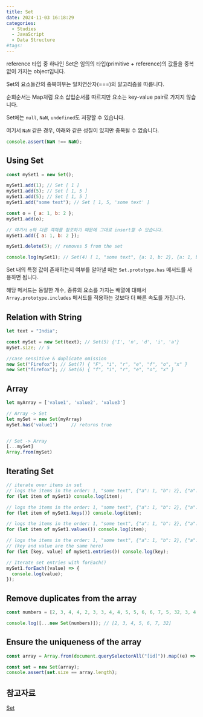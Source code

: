 ```yaml
---
title: Set
date: 2024-11-03 16:18:29
categories:
  - Studies
  - JavaScript
  - Data Structure
#tags:
---
```

reference 타입 중 하나인 Set은 임의의 타입(primitive + reference)의 값들을 중복없이 가지는 object입니다.

Set의 요소들간의 중복여부는 일치연산자(===)의 알고리즘을 따릅니다.

순회순서는 Map처럼 요소 삽입순서를 따르지만 요소는 key-value pair로 가지지 않습니다.

Set에는 `null`, `NaN`, `undefined`도 저장할 수 있습니다.

여기서 `NaN` 같은 경우, 아래와 같은 성질이 있지만 중복될 수 없습니다.

```js
console.assert(NaN !== NaN);
```

## Using Set

```js
const mySet1 = new Set();

mySet1.add(1); // Set [ 1 ]
mySet1.add(5); // Set [ 1, 5 ]
mySet1.add(5); // Set [ 1, 5 ]
mySet1.add("some text"); // Set [ 1, 5, 'some text' ]

const o = { a: 1, b: 2 };
mySet1.add(o);

// 여기서 o와 다른 객체를 참조하기 때문에 그대로 insert할 수 있습니다.
mySet1.add({ a: 1, b: 2 });

mySet1.delete(5); // removes 5 from the set

console.log(mySet1); // Set(4) [ 1, "some text", {a: 1, b: 2}, {a: 1, b: 2} ]
```

Set 내의 특정 값이 존재하는지 여부를 알아낼 때는 `Set.prototype.has` 메서드를 사용하면 됩니다.

해당 메서드는 동일한 개수, 종류의 요소를 가지는 배열에 대해서 `Array.prototype.includes` 메서드를 적용하는 것보다 더 빠른 속도를 가집니다.

## Relation with String

```js
let text = "India";

const mySet = new Set(text); // Set(5) {'I', 'n', 'd', 'i', 'a'}
mySet.size; // 5

//case sensitive & duplicate omission
new Set("Firefox"); // Set(7) { "F", "i", "r", "e", "f", "o", "x" }
new Set("firefox"); // Set(6) { "f", "i", "r", "e", "o", "x" }
```

## Array

```js
let myArray = ['value1', 'value2', 'value3']

// Array -> Set
let mySet = new Set(myArray)
mySet.has('value1')     // returns true


// Set -> Array
[...mySet]
Array.from(mySet)
```

## Iterating Set

```js
// iterate over items in set
// logs the items in the order: 1, "some text", {"a": 1, "b": 2}, {"a": 1, "b": 2}
for (let item of mySet1) console.log(item);

// logs the items in the order: 1, "some text", {"a": 1, "b": 2}, {"a": 1, "b": 2}
for (let item of mySet1.keys()) console.log(item);

// logs the items in the order: 1, "some text", {"a": 1, "b": 2}, {"a": 1, "b": 2}
for (let item of mySet1.values()) console.log(item);

// logs the items in the order: 1, "some text", {"a": 1, "b": 2}, {"a": 1, "b": 2}
// (key and value are the same here)
for (let [key, value] of mySet1.entries()) console.log(key);

// Iterate set entries with forEach()
mySet1.forEach((value) => {
  console.log(value);
});
```

## Remove duplicates from the array

```js
const numbers = [2, 3, 4, 4, 2, 3, 3, 4, 4, 5, 5, 6, 6, 7, 5, 32, 3, 4, 5];

console.log([...new Set(numbers)]); // [2, 3, 4, 5, 6, 7, 32]
```

## Ensure the uniqueness of the array

```js
const array = Array.from(document.querySelectorAll("[id]")).map((e) => e.id);

const set = new Set(array);
console.assert(set.size == array.length);
```

## 참고자료

[Set](https://developer.mozilla.org/en-US/docs/Web/JavaScript/Reference/Global_Objects/Set)